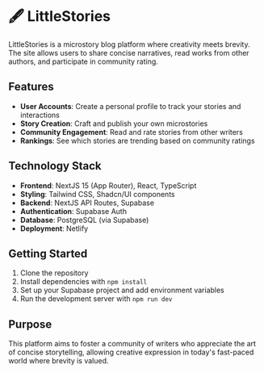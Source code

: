 # 🖋️ LittleStories

LittleStories is a microstory blog platform where creativity meets brevity. The site allows users to share concise narratives, read works from other authors, and participate in community rating.

## Features

- **User Accounts**: Create a personal profile to track your stories and interactions
- **Story Creation**: Craft and publish your own microstories
- **Community Engagement**: Read and rate stories from other writers
- **Rankings**: See which stories are trending based on community ratings

## Technology Stack

- **Frontend**: NextJS 15 (App Router), React, TypeScript
- **Styling**: Tailwind CSS, Shadcn/UI components
- **Backend**: NextJS API Routes, Supabase
- **Authentication**: Supabase Auth
- **Database**: PostgreSQL (via Supabase)
- **Deployment**: Netlify

## Getting Started

1. Clone the repository
2. Install dependencies with `npm install`
3. Set up your Supabase project and add environment variables
4. Run the development server with `npm run dev`

## Purpose

This platform aims to foster a community of writers who appreciate the art of concise storytelling, allowing creative expression in today's fast-paced world where brevity is valued.